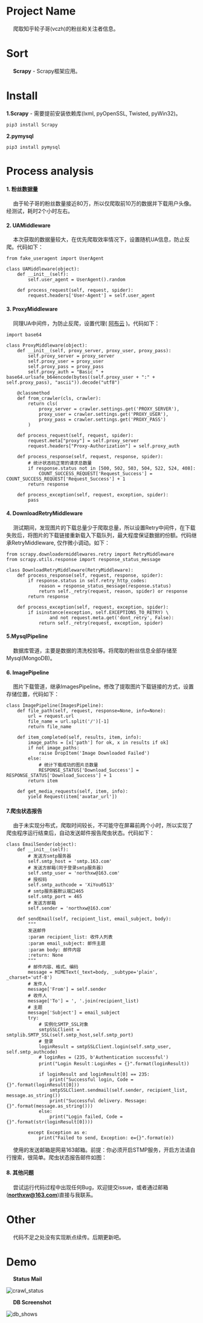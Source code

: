 # Project Name
&emsp; 爬取知乎轮子哥(vczh)的粉丝和关注者信息。

# Sort
&emsp; **Scrapy** - Scrapy框架应用。

# Install
**1.Scrapy** - 需要提前安装依赖库(lxml, pyOpenSSL, Twisted, pyWin32)。
```
pip3 install Scrapy
```

**2.pymysql**
```
pip3 install pymysql
```

# Process analysis
#### 1. 粉丝数据量
&emsp; 由于轮子哥的粉丝数量接近80万，所以仅爬取前10万的数据并下载用户头像。经测试，耗时2个小时左右。

#### 2. UAMiddleware
&emsp; 本次获取的数据量较大，在优先爬取效率情况下，设置随机UA信息，防止反爬。代码如下：
```
from fake_useragent import UserAgent

class UAMiddleware(object):
    def __init__(self):
        self.user_agent = UserAgent().random

    def process_request(self, request, spider):
        request.headers['User-Agent'] = self.user_agent
```

#### 3. ProxyMiddleware
&emsp; 同理UA中间件，为防止反爬，设置代理( [阿布云](https://www.abuyun.com/) )。代码如下：
```
import base64

class ProxyMiddleware(object):
    def __init__(self, proxy_server, proxy_user, proxy_pass):
        self.proxy_server = proxy_server
        self.proxy_user = proxy_user
        self.proxy_pass = proxy_pass
        self.proxy_auth = "Basic " + base64.urlsafe_b64encode(bytes((self.proxy_user + ":" + self.proxy_pass), "ascii")).decode("utf8")

    @classmethod
    def from_crawler(cls, crawler):
        return cls(
            proxy_server = crawler.settings.get('PROXY_SERVER'),
            proxy_user = crawler.settings.get('PROXY_USER'),
            proxy_pass = crawler.settings.get('PROXY_PASS')
        )

    def process_request(self, request, spider):
        request.meta["proxy"] = self.proxy_server
        request.headers["Proxy-Authorization"] = self.proxy_auth

    def process_response(self, request, response, spider):
        # 统计状态码正常的请求总数量
        if response.status not in [500, 502, 503, 504, 522, 524, 408]:
            COUNT_SUCCESS_REQUEST['Request_Success'] = COUNT_SUCCESS_REQUEST['Request_Success'] + 1
        return response

    def process_exception(self, request, exception, spider):
        pass
```

#### 4. DownloadRetryMiddleware
&emsp; 测试期间，发现图片的下载总量少于爬取总量，所以设置Retry中间件，在下载失败后，将图片的下载链接重新载入下载队列，最大程度保证数据的份额。代码继承RetryMiddleware, 仅作微小调动。如下：
```
from scrapy.downloadermiddlewares.retry import RetryMiddleware
from scrapy.utils.response import response_status_message

class DownloadRetryMiddleware(RetryMiddleware):
    def process_response(self, request, response, spider):
        if response.status in self.retry_http_codes:
            reason = response_status_message(response.status)
            return self._retry(request, reason, spider) or response
        return response

    def process_exception(self, request, exception, spider):
        if isinstance(exception, self.EXCEPTIONS_TO_RETRY) \
                and not request.meta.get('dont_retry', False):
            return self._retry(request, exception, spider)
```

#### 5.MysqlPipeline
&emsp; 数据库管道，主要是数据的清洗校验等。将爬取的粉丝信息全部存储至Mysql(MongoDB)。


#### 6. ImagePipeline
&emsp; 图片下载管道，继承ImagesPipeline。修改了提取图片下载链接的方式，设置存储位置，代码如下：
```
class ImagePipeline(ImagesPipeline):
    def file_path(self, request, response=None, info=None):
        url = request.url
        file_name = url.split('/')[-1]
        return file_name

    def item_completed(self, results, item, info):
        image_paths = [x['path'] for ok, x in results if ok]
        if not image_paths:
            raise DropItem('Image Downloaded Failed')
        else:
            # 统计下载成功的图片总数量
            RESPONSE_STATUS['Download_Success'] = RESPONSE_STATUS['Download_Success'] + 1
        return item

    def get_media_requests(self, item, info):
        yield Request(item['avatar_url'])
```

#### 7.爬虫状态报告
&emsp; 由于未实现分布式，爬取时间较长，不可能守在屏幕前两个小时，所以实现了爬虫程序运行结束后，自动发送邮件报告爬虫状态。代码如下：
```
class EmailSender(object):
    def __init__(self):
        # 发送方smtp服务器
        self.smtp_host = 'smtp.163.com'
        # 发送方邮箱(同于登录smtp服务器)
        self.smtp_user = 'northxw@163.com'
        # 授权码
        self.smtp_authcode = 'XiYou0513'
        # smtp服务器默认端口465
        self.smtp_port = 465
        # 发送方邮箱
        self.sender = 'northxw@163.com'

    def sendEmail(self, recipient_list, email_subject, body):
        """
        发送邮件
        :param recipient_list: 收件人列表
        :param email_subject: 邮件主题
        :param body: 邮件内容
        :return: None
        """
        # 邮件内容、格式、编码
        message = MIMEText(_text=body, _subtype='plain', _charset='utf-8')
        # 发件人
        message['From'] = self.sender
        # 收件人
        message['To'] = ', '.join(recipient_list)
        # 主题
        message['Subject'] = email_subject
        try:
            # 实例化SMTP_SSL对象
            smtpSSLClient = smtplib.SMTP_SSL(self.smtp_host,self.smtp_port)
            # 登录
            loginResult = smtpSSLClient.login(self.smtp_user, self.smtp_authcode)
            # loginRes = (235, b'Authentication successful')
            print("Login Result：LoginRes = {}".format(loginResult))

            if loginResult and loginResult[0] == 235:
                print("Successful login, Code = {}".format(loginResult[0]))
                smtpSSLClient.sendmail(self.sender, recipient_list, message.as_string())
                print("Successful delivery. Message:{}".format(message.as_string()))
            else:
                print("Login failed, Code = {}".format(str(loginResult[0])))

        except Exception as e:
            print("Failed to send, Exception: e={}".format(e))
```

&emsp; 使用的发送邮箱是网易163邮箱。前提：你必须开启STMP服务，开启方法请自行搜索，很简单。爬虫状态报告邮件如图：

#### 8. 其他问题
&emsp; 尝试运行代码过程中出现任何Bug，欢迎提交issue，或者通过邮箱(**northxw@163.com**)直接与我联系。

# Other
&emsp; 代码不足之处没有实现断点续传。后期更新吧。

# Demo
&emsp; **Status Mail**

![crawl_status]()

&emsp; **DB Screenshot**

![db_shows]()